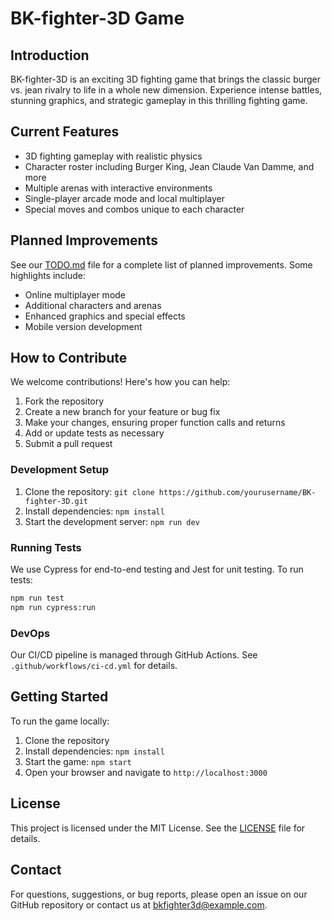 # BK-fighter-3D Game

## Introduction
BK-fighter-3D is an exciting 3D fighting game that brings the classic burger vs. jean rivalry to life in a whole new dimension. Experience intense battles, stunning graphics, and strategic gameplay in this thrilling fighting game.

## Current Features
- 3D fighting gameplay with realistic physics
- Character roster including Burger King, Jean Claude Van Damme, and more
- Multiple arenas with interactive environments
- Single-player arcade mode and local multiplayer
- Special moves and combos unique to each character

## Planned Improvements
See our [TODO.md](TODO.md) file for a complete list of planned improvements. Some highlights include:
- Online multiplayer mode
- Additional characters and arenas
- Enhanced graphics and special effects
- Mobile version development

## How to Contribute
We welcome contributions! Here's how you can help:

1. Fork the repository
2. Create a new branch for your feature or bug fix
3. Make your changes, ensuring proper function calls and returns
4. Add or update tests as necessary
5. Submit a pull request

### Development Setup
1. Clone the repository: `git clone https://github.com/yourusername/BK-fighter-3D.git`
2. Install dependencies: `npm install`
3. Start the development server: `npm run dev`

### Running Tests
We use Cypress for end-to-end testing and Jest for unit testing. To run tests:

```bash
npm run test
npm run cypress:run
```

### DevOps
Our CI/CD pipeline is managed through GitHub Actions. See `.github/workflows/ci-cd.yml` for details.

## Getting Started
To run the game locally:
1. Clone the repository
2. Install dependencies: `npm install`
3. Start the game: `npm start`
4. Open your browser and navigate to `http://localhost:3000`

## License
This project is licensed under the MIT License. See the [LICENSE](LICENSE) file for details.

## Contact
For questions, suggestions, or bug reports, please open an issue on our GitHub repository or contact us at bkfighter3d@example.com.